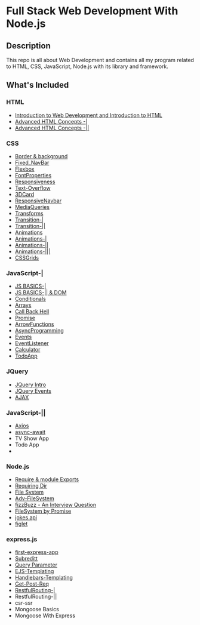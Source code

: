 # Full Stack Web Development With Node.js


## Description

 This repo is all about Web Development and contains all my program related to HTML, CSS, JavaScript, Node.js with its library and framework.


## What's Included

### HTML

- [Introduction to Web Development and Introduction to HTML](https://github.com/iaman877/Web-dev/tree/master/Full%20stack_with%20NodeJs/Task-1)
- [Advanced HTML Concepts -|](https://github.com/iaman877/Web-dev/tree/master/Full%20stack_with%20NodeJs/Task-5/HTML/Embedding-Media-Elements)
- [Advanced HTML Concepts -||](https://github.com/iaman877/Web-dev/tree/master/Full%20stack_with%20NodeJs/Task-5/CCS/phase-1)


### CSS

- [Border & background](https://github.com/iaman877/Web-dev/tree/master/Full%20stack_with%20NodeJs/Task-5/CCS/phase-5/Border%26background)
- [Fixed_NavBar](https://github.com/iaman877/Web-dev/tree/master/Full%20stack_with%20NodeJs/Task-5/CCS/phase-5/Fixed_NavBar) 
- [Flexbox](https://github.com/iaman877/Web-dev/tree/master/Full%20stack_with%20NodeJs/Task-5/CCS/phase-5/Flexbox)
- [FontProperties](https://github.com/iaman877/Web-dev/tree/master/Full%20stack_with%20NodeJs/Task-5/CCS/phase-5/FontProperties)
- [Responsiveness](https://github.com/iaman877/Web-dev/tree/master/Full%20stack_with%20NodeJs/Task-5/CCS/phase-5/Responsiveness)
- [Text-Overflow](https://github.com/iaman877/Web-dev/tree/master/Full%20stack_with%20NodeJs/Task-5/CCS/phase-5/Text-Overflow)
- [3DCard](https://github.com/iaman877/Web-dev/tree/master/Full%20stack_with%20NodeJs/Task-5/CCS/phase-6/3DCard)
- [ResponsiveNavbar](https://github.com/iaman877/Web-dev/tree/master/Full%20stack_with%20NodeJs/Task-5/CCS/phase-6/ResponsiveNavbar)
- [MediaQueries](https://github.com/iaman877/Web-dev/tree/master/Full%20stack_with%20NodeJs/Task-5/CCS/phase-6/MediaQueries)
- [Transforms](https://github.com/iaman877/Web-dev/tree/master/Full%20stack_with%20NodeJs/Task-5/CCS/phase-6/Transforms)
- [Transition-|](https://github.com/iaman877/Web-dev/tree/master/Full%20stack_with%20NodeJs/Task-5/CCS/phase-6/Transition)
- [Transition-||](https://github.com/iaman877/Web-dev/tree/master/Full%20stack_with%20NodeJs/Task-5/CCS/phase-6/Transition2)
- [Animations](https://github.com/iaman877/Web-dev/tree/master/Full%20stack_with%20NodeJs/Task-5/CCS/phase-7/Animations)
- [Animations-|](https://github.com/iaman877/Web-dev/tree/master/Full%20stack_with%20NodeJs/Task-5/CCS/phase-7/Animations-1)
- [Animations-||](https://github.com/iaman877/Web-dev/tree/master/Full%20stack_with%20NodeJs/Task-5/CCS/phase-7/Animations-2)
- [Animations-|||](https://github.com/iaman877/Web-dev/tree/master/Full%20stack_with%20NodeJs/Task-5/CCS/phase-7/Animations-3)
- [CSSGrids](https://github.com/iaman877/Web-dev/tree/master/Full%20stack_with%20NodeJs/Task-5/CCS/phase-7/CSSGrids)
  
### JavaScript-|

- [JS BASICS-|](https://github.com/iaman877/Web-dev/tree/master/Full%20stack_with%20NodeJs/Task-5/JavaScript/JSIntro)
- [JS BASICS-|| & DOM ](https://github.com/iaman877/Web-dev/tree/master/Full%20stack_with%20NodeJs/Task-5/JavaScript/HarryJS)
- [Conditionals](https://github.com/iaman877/Web-dev/tree/master/Full%20stack_with%20NodeJs/Task-5/JavaScript/phase-9/Conditionals)
- [Arrays](https://github.com/iaman877/Web-dev/tree/master/Full%20stack_with%20NodeJs/Task-5/JavaScript/phase-9/Arrays)
- [Call Back Hell](https://github.com/iaman877/Web-dev/tree/master/Full%20stack_with%20NodeJs/Task-5/JavaScript/phase-11/CallBackHell)
- [Promise](https://github.com/iaman877/Web-dev/tree/master/Full%20stack_with%20NodeJs/Task-5/JavaScript/phase-11/Promise)
- [ArrowFunctions](https://github.com/iaman877/Web-dev/tree/master/Full%20stack_with%20NodeJs/Task-5/JavaScript/phase-11/ArrowFunctions)
- [AsyncProgramming](https://github.com/iaman877/Web-dev/tree/master/Full%20stack_with%20NodeJs/Task-5/JavaScript/phase-11/AsyncProgramming)
- [Events](https://github.com/iaman877/Web-dev/tree/master/Full%20stack_with%20NodeJs/Task-5/JavaScript/Phase-13/Events)
- [EventListener](https://github.com/iaman877/Web-dev/tree/master/Full%20stack_with%20NodeJs/Task-5/JavaScript/Phase-13/EventListener)
- [Calculator](https://github.com/iaman877/Web-dev/tree/master/Full%20stack_with%20NodeJs/Task-5/JavaScript/Phase-13/Calculator)
- [TodoApp](https://github.com/iaman877/Web-dev/tree/master/Full%20stack_with%20NodeJs/Task-5/JavaScript/Phase-13/TodoApp)
 
### JQuery

- [JQuery Intro](https://github.com/iaman877/Web-dev/tree/master/Full%20stack_with%20NodeJs/Task-5/JQuery/Phase-14/JQueryIntro)
- [JQuery Events](https://github.com/iaman877/Web-dev/tree/master/Full%20stack_with%20NodeJs/Task-5/JQuery/Phase-14/JQueryEvents)
- [AJAX](https://github.com/iaman877/Web-dev/tree/master/Full%20stack_with%20NodeJs/Task-5/Phase-15/AJAX)

### JavaScript-||
- [Axios](https://github.com/iaman877/Web-dev/tree/master/Full%20stack_with%20NodeJs/Task-5/Phase-15/Axios)
- [async-await](https://github.com/iaman877/Web-dev/tree/master/Full%20stack_with%20NodeJs/Task-5/Phase-15/async-await)
- TV Show App
- Todo App
- 
### Node.js
- [Require & module Exports](https://github.com/iaman877/Web-dev/tree/master/Full%20stack_with%20NodeJs/Task-5/Phase-16/Require%26moduleExports)
- [Requiring Dir](https://github.com/iaman877/Web-dev/tree/master/Full%20stack_with%20NodeJs/Task-5/Phase-16/RequiringDir)
- [File System](https://github.com/iaman877/Web-dev/tree/master/Full%20stack_with%20NodeJs/Task-5/Phase-16/FileSystem)
- [Adv-FileSystem](https://github.com/iaman877/Web-dev/tree/master/Full%20stack_with%20NodeJs/Task-5/Phase-16/FileSystemAdv)
- [fizzBuzz - An Interview Question](https://github.com/iaman877/Web-dev/tree/master/Full%20stack_with%20NodeJs/Task-5/Phase-16/NodeJSIntro)
- [FileSystem by Promise](https://github.com/iaman877/Web-dev/tree/master/Full%20stack_with%20NodeJs/Task-5/Phase-17/FileSystemPromise)
- [jokes api](https://github.com/iaman877/Web-dev/tree/master/Full%20stack_with%20NodeJs/Task-5/Phase-17/jokes)
- [figlet](https://github.com/iaman877/Web-dev/tree/master/Full%20stack_with%20NodeJs/Task-5/Phase-17/figlet)
### express.js
- [first-express-app](https://github.com/iaman877/Web-dev/tree/master/Full%20stack_with%20NodeJs/Task-5/Phase-17/first-express-app)
- [Subreditt](https://github.com/iaman877/Web-dev/tree/master/Full%20stack_with%20NodeJs/Task-5/Phase-17/subreditt-demo)
- [Query Parameter](https://github.com/iaman877/Web-dev/tree/master/Full%20stack_with%20NodeJs/Task-5/Phase-18/QueryParams)
- [EJS-Templating](https://github.com/iaman877/Web-dev/tree/master/Full%20stack_with%20NodeJs/Task-5/Phase-18/EJS-Templating)
- [Handlebars-Templating](https://github.com/iaman877/Web-dev/tree/master/Full%20stack_with%20NodeJs/Task-5/Phase-18/handlebars-Templating)
- [Get-Post-Req](https://github.com/iaman877/Web-dev/tree/master/Full%20stack_with%20NodeJs/Task-5/Phase-19/Get-Post-Req)
- [RestfulRouting-|](https://github.com/iaman877/Web-dev/tree/master/Full%20stack_with%20NodeJs/Task-5/Phase-19/RestfulRouting)
- RestfulRouting-||
- csr-ssr
- Mongoose Basics
- Mongoose With Express





